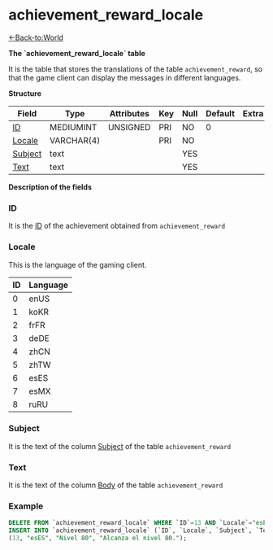 # achievement\_reward\_locale

[<-Back-to:World](database-world.md)

**The \`achievement\_reward\_locale\` table**

It is the table that stores the translations of the table `achievement_reward`, so that the game client can display the messages in different languages.

**Structure**

| Field        | Type         | Attributes | Key | Null | Default | Extra | Comment |
|--------------|--------------|------------|-----|------|---------|-------|---------|
| [ID][1]      | MEDIUMINT | UNSIGNED   | PRI | NO   | 0       |       |         |
| [Locale][2]  | VARCHAR(4)   |            | PRI | NO   |         |       |         |
| [Subject][3] | text         |            |     | YES  |         |       |         |
| [Text][4]    | text         |            |     | YES  |         |       |         |

[1]: #id
[2]: #locale
[3]: #subject
[4]: #text

**Description of the fields**

### ID

It is the [ID](achievement_reward#id) of the achievement obtained from `achievement_reward`

### Locale

This is the language of the gaming client.

| ID | Language |
|----|----------|
| 0  | enUS     |
| 1  | koKR     |
| 2  | frFR     |
| 3  | deDE     |
| 4  | zhCN     |
| 5  | zhTW     |
| 6  | esES     |
| 7  | esMX     |
| 8  | ruRU     |

### Subject

It is the text of the column [Subject](achievement_reward#subject) of the table `achievement_reward`

### Text

It is the text of the column [Body](achievement_reward#body) of the table `achievement_reward`

### Example
```sql
DELETE FROM `achievement_reward_locale` WHERE `ID`=13 AND `Locale`="esES";
INSERT INTO `achievement_reward_locale` (`ID`, `Locale`, `Subject`, `Text`) VALUES
(13, "esES", "Nivel 80", "Alcanza el nivel 80.");
```
